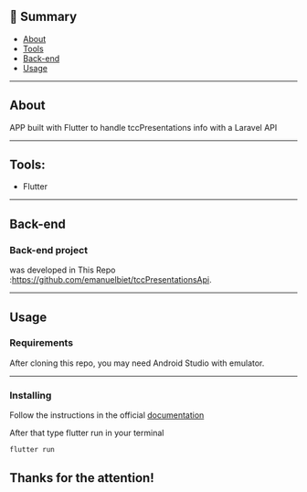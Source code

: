 ## :pencil: Summary

- [About](#about)
- [Tools](#tools)
- [Back-end](#backend)
- [Usage](#usage)

---

## About <a name = "about"></a>

APP built with Flutter to handle tccPresentations info with a Laravel API

---

## Tools: <a name = "tools"></a>

- Flutter


---

## Back-end <a name = "backend"></a>

### Back-end project
was developed in This Repo :https://github.com/emanuelbiet/tccPresentationsApi.

---

## Usage <a name="usage"></a>

### Requirements <a name = "requirements"></a>

After cloning this repo, you may need Android Studio with emulator.

---

### Installing


Follow the instructions in the official [documentation](https://flutter.dev/docs/get-started/install)

After that type flutter run in your terminal

```sh
flutter run
```


## Thanks for the attention!

